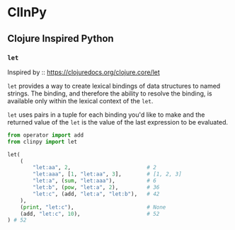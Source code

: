 # ClInPy
## Clojure Inspired Python

### `let`
Inspired by :: https://clojuredocs.org/clojure.core/let

`let` provides a way to create lexical bindings of data structures to named strings. The binding, and therefore the ability to resolve the binding, is available only within the lexical context of the `let`.

`let` uses pairs in a tuple for each binding you'd like to make and the returned value of the `let` is the value of the last expression to be evaluated.

```python
from operator import add
from clinpy import let

let(
    (
        "let:aa", 2,                        # 2
        "let:aaa", [1, "let:aa", 3],        # [1, 2, 3]
        "let:a", (sum, "let:aaa"),          # 6
        "let:b", (pow, "let:a", 2),         # 36
        "let:c", (add, "let:a", "let:b"),   # 42
    ),
    (print, "let:c"),                       # None
    (add, "let:c", 10),                     # 52
) # 52
```
